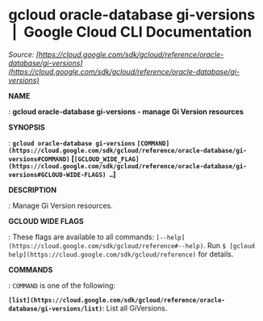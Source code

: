 # gcloud oracle-database gi-versions  |  Google Cloud CLI Documentation

*Source: [https://cloud.google.com/sdk/gcloud/reference/oracle-database/gi-versions](https://cloud.google.com/sdk/gcloud/reference/oracle-database/gi-versions)*

**NAME**

: **gcloud oracle-database gi-versions - manage Gi Version resources**

**SYNOPSIS**

: **`gcloud oracle-database gi-versions` `[COMMAND](https://cloud.google.com/sdk/gcloud/reference/oracle-database/gi-versions#COMMAND)` [`[GCLOUD_WIDE_FLAG](https://cloud.google.com/sdk/gcloud/reference/oracle-database/gi-versions#GCLOUD-WIDE-FLAGS) …`]**

**DESCRIPTION**

: Manage Gi Version resources.

**GCLOUD WIDE FLAGS**

: These flags are available to all commands: `[--help](https://cloud.google.com/sdk/gcloud/reference#--help)`.
Run `$ [gcloud help](https://cloud.google.com/sdk/gcloud/reference)` for details.

**COMMANDS**

: ``COMMAND`` is one of the following:

**`[list](https://cloud.google.com/sdk/gcloud/reference/oracle-database/gi-versions/list)`**:
List all GiVersions.